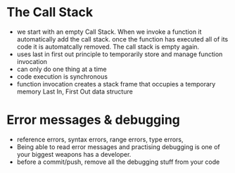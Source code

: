 # The Call Stack
- we start with an empty Call Stack. When we invoke a function it automatically add the call stack. once the function has executed all of its code it is automatcally removed. The call stack is empty again.
- uses last in first out principle to temporarily store and manage function invocation
- can only do one thing at a time
- code execution is synchronous
- function invocation creates a stack frame that occupies a temporary memory
Last In, First Out data structure

# Error messages & debugging
- reference errors, syntax errors, range errors, type errors, 
- Being able to read error messages and practising debugging is one of your biggest weapons has a developer.
- before a commit/push, remove all the debugging stuff from your code